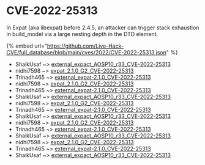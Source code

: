 # CVE-2022-25313

In Expat (aka libexpat) before 2.4.5, an attacker can trigger stack exhaustion in build_model via a large nesting depth in the DTD element.

{% embed url="https://github.com/Live-Hack-CVE/full_database/blob/main/cves/2022/CVE-2022-25313.json" %}


* ShaikUsaf ~> [external_expact_AOSP10_r33_CVE-2022-25313](https://www.alice-snow.ru/2022/database/cve-2022-25313/external_expact_aosp10_r33_cve-2022-25313-shaikusaf)
* nidhi7598 ~> [expat_2.1.0_G2_CVE-2022-25313](https://www.alice-snow.ru/2022/database/cve-2022-25313/expat_2.1.0_g2_cve-2022-25313-nidhi7598)
* Trinadh465 ~> [external_expat-2.1.0_CVE-2022-25313](https://www.alice-snow.ru/2022/database/cve-2022-25313/external_expat-2.1.0_cve-2022-25313-trinadh465)
* nidhi7598 ~> [expat_2.1.0_G2_CVE-2022-25313](https://www.alice-snow.ru/2022/database/cve-2022-25313/expat_2.1.0_g2_cve-2022-25313-nidhi7598)
* Trinadh465 ~> [external_expat-2.1.0_CVE-2022-25313](https://www.alice-snow.ru/2022/database/cve-2022-25313/external_expat-2.1.0_cve-2022-25313-trinadh465)
* ShaikUsaf ~> [external_expact_AOSP10_r33_CVE-2022-25313](https://www.alice-snow.ru/2022/database/cve-2022-25313/external_expact_aosp10_r33_cve-2022-25313-shaikusaf)
* nidhi7598 ~> [expat_2.1.0_G2_CVE-2022-25313](https://www.alice-snow.ru/2022/database/cve-2022-25313/expat_2.1.0_g2_cve-2022-25313-nidhi7598)
* Trinadh465 ~> [external_expat-2.1.0_CVE-2022-25313](https://www.alice-snow.ru/2022/database/cve-2022-25313/external_expat-2.1.0_cve-2022-25313-trinadh465)
* ShaikUsaf ~> [external_expact_AOSP10_r33_CVE-2022-25313](https://www.alice-snow.ru/2022/database/cve-2022-25313/external_expact_aosp10_r33_cve-2022-25313-shaikusaf)
* nidhi7598 ~> [expat_2.1.0_G2_CVE-2022-25313](https://www.alice-snow.ru/2022/database/cve-2022-25313/expat_2.1.0_g2_cve-2022-25313-nidhi7598)
* Trinadh465 ~> [external_expat-2.1.0_CVE-2022-25313](https://www.alice-snow.ru/2022/database/cve-2022-25313/external_expat-2.1.0_cve-2022-25313-trinadh465)
* ShaikUsaf ~> [external_expact_AOSP10_r33_CVE-2022-25313](https://www.alice-snow.ru/2022/database/cve-2022-25313/external_expact_aosp10_r33_cve-2022-25313-shaikusaf)
* nidhi7598 ~> [expat_2.1.0_G2_CVE-2022-25313](https://www.alice-snow.ru/2022/database/cve-2022-25313/expat_2.1.0_g2_cve-2022-25313-nidhi7598)
* Trinadh465 ~> [external_expat-2.1.0_CVE-2022-25313](https://www.alice-snow.ru/2022/database/cve-2022-25313/external_expat-2.1.0_cve-2022-25313-trinadh465)
* ShaikUsaf ~> [external_expact_AOSP10_r33_CVE-2022-25313](https://www.alice-snow.ru/2022/database/cve-2022-25313/external_expact_aosp10_r33_cve-2022-25313-shaikusaf)